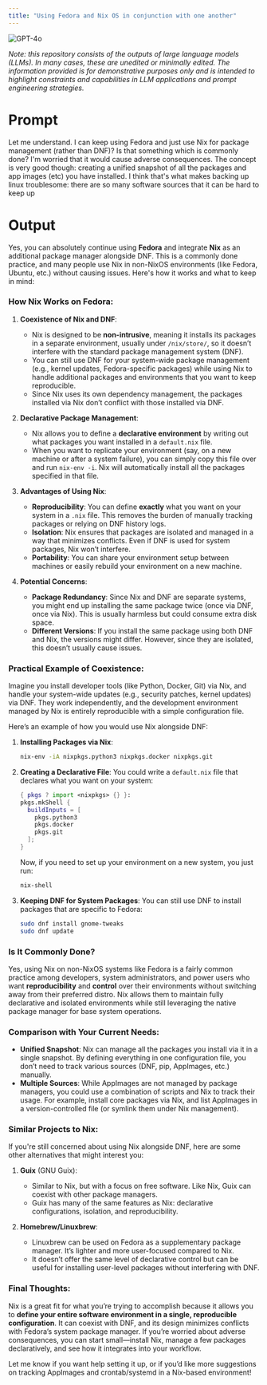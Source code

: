 ```yaml
---
title: "Using Fedora and Nix OS in conjunction with one another"
---
```

![GPT-4o](https://img.shields.io/badge/GPT--4o-3333FF?style=for-the-badge&logo=openai&logoColor=white)



*Note: this repository consists of the outputs of large language models (LLMs). In many cases, these are unedited or minimally edited. The information provided is for demonstrative purposes only and is intended to highlight constraints and capabilities in LLM applications and prompt engineering strategies.*


# Prompt

Let me understand. I can keep using Fedora and just use Nix for package management (rather than DNF)? Is that something which is commonly done? I'm worried that it would cause adverse consequences. The concept is very good though: creating a unified snapshot of all the packages and app images (etc) you have installed. I think that's what makes backing up linux troublesome: there are so many software sources that it can be hard to keep up

# Output

Yes, you can absolutely continue using **Fedora** and integrate **Nix** as an additional package manager alongside DNF. This is a commonly done practice, and many people use Nix in non-NixOS environments (like Fedora, Ubuntu, etc.) without causing issues. Here's how it works and what to keep in mind:

### How Nix Works on Fedora:

1. **Coexistence of Nix and DNF**:
   - Nix is designed to be **non-intrusive**, meaning it installs its packages in a separate environment, usually under `/nix/store/`, so it doesn’t interfere with the standard package management system (DNF).
   - You can still use DNF for your system-wide package management (e.g., kernel updates, Fedora-specific packages) while using Nix to handle additional packages and environments that you want to keep reproducible.
   - Since Nix uses its own dependency management, the packages installed via Nix don’t conflict with those installed via DNF.

2. **Declarative Package Management**:
   - Nix allows you to define a **declarative environment** by writing out what packages you want installed in a `default.nix` file.
   - When you want to replicate your environment (say, on a new machine or after a system failure), you can simply copy this file over and run `nix-env -i`. Nix will automatically install all the packages specified in that file.

3. **Advantages of Using Nix**:
   - **Reproducibility**: You can define **exactly** what you want on your system in a `.nix` file. This removes the burden of manually tracking packages or relying on DNF history logs.
   - **Isolation**: Nix ensures that packages are isolated and managed in a way that minimizes conflicts. Even if DNF is used for system packages, Nix won’t interfere.
   - **Portability**: You can share your environment setup between machines or easily rebuild your environment on a new machine.

4. **Potential Concerns**:
   - **Package Redundancy**: Since Nix and DNF are separate systems, you might end up installing the same package twice (once via DNF, once via Nix). This is usually harmless but could consume extra disk space.
   - **Different Versions**: If you install the same package using both DNF and Nix, the versions might differ. However, since they are isolated, this doesn’t usually cause issues.

### Practical Example of Coexistence:
Imagine you install developer tools (like Python, Docker, Git) via Nix, and handle your system-wide updates (e.g., security patches, kernel updates) via DNF. They work independently, and the development environment managed by Nix is entirely reproducible with a simple configuration file.

Here’s an example of how you would use Nix alongside DNF:

1. **Installing Packages via Nix**:
   ```bash
   nix-env -iA nixpkgs.python3 nixpkgs.docker nixpkgs.git
   ```

2. **Creating a Declarative File**:
   You could write a `default.nix` file that declares what you want on your system:
   ```nix
   { pkgs ? import <nixpkgs> {} }:
   pkgs.mkShell {
     buildInputs = [
       pkgs.python3
       pkgs.docker
       pkgs.git
     ];
   }
   ```
   Now, if you need to set up your environment on a new system, you just run:
   ```bash
   nix-shell
   ```

3. **Keeping DNF for System Packages**:
   You can still use DNF to install packages that are specific to Fedora:
   ```bash
   sudo dnf install gnome-tweaks
   sudo dnf update
   ```

### Is It Commonly Done?
Yes, using Nix on non-NixOS systems like Fedora is a fairly common practice among developers, system administrators, and power users who want **reproducibility** and **control** over their environments without switching away from their preferred distro. Nix allows them to maintain fully declarative and isolated environments while still leveraging the native package manager for base system operations.

### Comparison with Your Current Needs:
- **Unified Snapshot**: Nix can manage all the packages you install via it in a single snapshot. By defining everything in one configuration file, you don’t need to track various sources (DNF, pip, AppImages, etc.) manually.
- **Multiple Sources**: While AppImages are not managed by package managers, you could use a combination of scripts and Nix to track their usage. For example, install core packages via Nix, and list AppImages in a version-controlled file (or symlink them under Nix management).

### Similar Projects to Nix:
If you're still concerned about using Nix alongside DNF, here are some other alternatives that might interest you:

1. **Guix** (GNU Guix):
   - Similar to Nix, but with a focus on free software. Like Nix, Guix can coexist with other package managers.
   - Guix has many of the same features as Nix: declarative configurations, isolation, and reproducibility.

2. **Homebrew/Linuxbrew**:
   - Linuxbrew can be used on Fedora as a supplementary package manager. It’s lighter and more user-focused compared to Nix.
   - It doesn’t offer the same level of declarative control but can be useful for installing user-level packages without interfering with DNF.

### Final Thoughts:
Nix is a great fit for what you’re trying to accomplish because it allows you to **define your entire software environment in a single, reproducible configuration**. It can coexist with DNF, and its design minimizes conflicts with Fedora’s system package manager. If you’re worried about adverse consequences, you can start small—install Nix, manage a few packages declaratively, and see how it integrates into your workflow.

Let me know if you want help setting it up, or if you’d like more suggestions on tracking AppImages and crontab/systemd in a Nix-based environment!